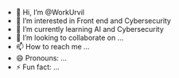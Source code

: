 - 👋 Hi, I’m @WorkUrvil
- 👀 I’m interested in Front end and Cybersecurity  
- 🌱 I’m currently learning AI and Cybersecurity
- 💞️ I’m looking to collaborate on ...
- 📫 How to reach me ...
- 😄 Pronouns: ...
- ⚡ Fun fact: ...

<!---
WorkUrvil/WorkUrvil is a ✨ special ✨ repository because its `README.md` (this file) appears on your GitHub profile.
You can click the Preview link to take a look at your changes.
--->

